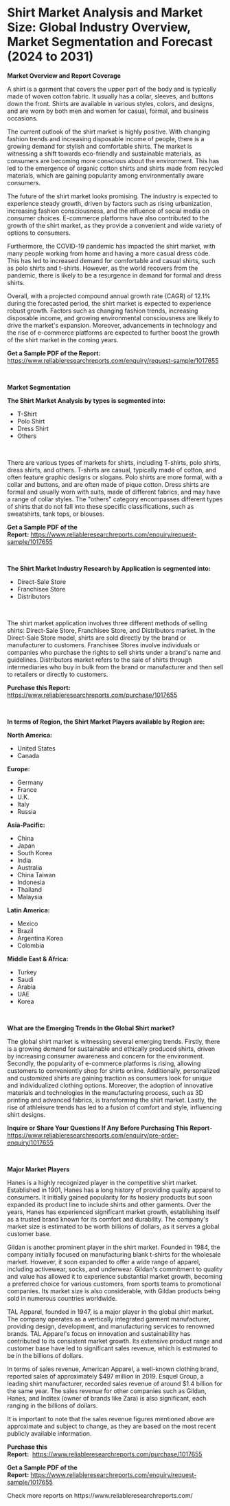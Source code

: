 <p><h1>Shirt Market Analysis and Market Size: Global Industry Overview, Market Segmentation and Forecast (2024 to 2031)</h1></p><p><strong>Market Overview and Report Coverage</strong></p>
<p><p>A shirt is a garment that covers the upper part of the body and is typically made of woven cotton fabric. It usually has a collar, sleeves, and buttons down the front. Shirts are available in various styles, colors, and designs, and are worn by both men and women for casual, formal, and business occasions.</p><p>The current outlook of the shirt market is highly positive. With changing fashion trends and increasing disposable income of people, there is a growing demand for stylish and comfortable shirts. The market is witnessing a shift towards eco-friendly and sustainable materials, as consumers are becoming more conscious about the environment. This has led to the emergence of organic cotton shirts and shirts made from recycled materials, which are gaining popularity among environmentally aware consumers.</p><p>The future of the shirt market looks promising. The industry is expected to experience steady growth, driven by factors such as rising urbanization, increasing fashion consciousness, and the influence of social media on consumer choices. E-commerce platforms have also contributed to the growth of the shirt market, as they provide a convenient and wide variety of options to consumers.</p><p>Furthermore, the COVID-19 pandemic has impacted the shirt market, with many people working from home and having a more casual dress code. This has led to increased demand for comfortable and casual shirts, such as polo shirts and t-shirts. However, as the world recovers from the pandemic, there is likely to be a resurgence in demand for formal and dress shirts.</p><p>Overall, with a projected compound annual growth rate (CAGR) of 12.1% during the forecasted period, the shirt market is expected to experience robust growth. Factors such as changing fashion trends, increasing disposable income, and growing environmental consciousness are likely to drive the market's expansion. Moreover, advancements in technology and the rise of e-commerce platforms are expected to further boost the growth of the shirt market in the coming years.</p></p>
<p><strong>Get a Sample PDF of the Report:</strong> <a href="https://www.reliableresearchreports.com/enquiry/request-sample/1017655">https://www.reliableresearchreports.com/enquiry/request-sample/1017655</a></p>
<p>&nbsp;</p>
<p><strong>Market Segmentation</strong></p>
<p><strong>The Shirt Market Analysis by types is segmented into:</strong></p>
<p><ul><li>T-Shirt</li><li>Polo Shirt</li><li>Dress Shirt</li><li>Others</li></ul></p>
<p>&nbsp;</p>
<p><p>There are various types of markets for shirts, including T-shirts, polo shirts, dress shirts, and others. T-shirts are casual, typically made of cotton, and often feature graphic designs or slogans. Polo shirts are more formal, with a collar and buttons, and are often made of pique cotton. Dress shirts are formal and usually worn with suits, made of different fabrics, and may have a range of collar styles. The "others" category encompasses different types of shirts that do not fall into these specific classifications, such as sweatshirts, tank tops, or blouses.</p></p>
<p><strong>Get a Sample PDF of the Report:</strong>&nbsp;<a href="https://www.reliableresearchreports.com/enquiry/request-sample/1017655">https://www.reliableresearchreports.com/enquiry/request-sample/1017655</a></p>
<p>&nbsp;</p>
<p><strong>The Shirt Market Industry Research by Application is segmented into:</strong></p>
<p><ul><li>Direct-Sale Store</li><li>Franchisee Store</li><li>Distributors</li></ul></p>
<p>&nbsp;</p>
<p><p>The shirt market application involves three different methods of selling shirts: Direct-Sale Store, Franchisee Store, and Distributors market. In the Direct-Sale Store model, shirts are sold directly by the brand or manufacturer to customers. Franchisee Stores involve individuals or companies who purchase the rights to sell shirts under a brand's name and guidelines. Distributors market refers to the sale of shirts through intermediaries who buy in bulk from the brand or manufacturer and then sell to retailers or directly to customers.</p></p>
<p><strong>Purchase this Report:</strong>&nbsp; <a href="https://www.reliableresearchreports.com/purchase/1017655">https://www.reliableresearchreports.com/purchase/1017655</a></p>
<p>&nbsp;</p>
<p><strong>In terms of Region, the Shirt Market Players available by Region are:</strong></p>
<p>
    <p> <strong> North America: </strong>
        <ul>
            <li>United States</li>
            <li>Canada</li>
        </ul>
        </p> 
    <p> <strong> Europe: </strong>
        <ul>
            <li>Germany</li>
            <li>France</li>
            <li>U.K.</li>
            <li>Italy</li>
            <li>Russia</li>
        </ul>
        </p> 
    <p> <strong> Asia-Pacific: </strong>
        <ul>
            <li>China</li>
            <li>Japan</li>
            <li>South Korea</li>
            <li>India</li>
            <li>Australia</li>
            <li>China Taiwan</li>
            <li>Indonesia</li>
            <li>Thailand</li>
            <li>Malaysia</li>
        </ul>
        </p> 
    <p> <strong> Latin America: </strong>
        <ul>
            <li>Mexico</li>
            <li>Brazil</li>
            <li>Argentina Korea</li>
            <li>Colombia</li>
        </ul>
        </p> 
    <p> <strong> Middle East & Africa: </strong>
        <ul>
            <li>Turkey</li>
            <li>Saudi</li>
            <li>Arabia</li>
            <li>UAE</li>
            <li>Korea</li>
        </ul>
    </p>
    </p>
<p>&nbsp;</p>
<p><strong>What are the Emerging Trends in the Global Shirt market?</strong></p>
<p><p>The global shirt market is witnessing several emerging trends. Firstly, there is a growing demand for sustainable and ethically produced shirts, driven by increasing consumer awareness and concern for the environment. Secondly, the popularity of e-commerce platforms is rising, allowing customers to conveniently shop for shirts online. Additionally, personalized and customized shirts are gaining traction as consumers look for unique and individualized clothing options. Moreover, the adoption of innovative materials and technologies in the manufacturing process, such as 3D printing and advanced fabrics, is transforming the shirt market. Lastly, the rise of athleisure trends has led to a fusion of comfort and style, influencing shirt designs.</p></p>
<p><strong>Inquire or Share Your Questions If Any Before Purchasing This Report</strong>- <a href="https://www.reliableresearchreports.com/enquiry/pre-order-enquiry/1017655">https://www.reliableresearchreports.com/enquiry/pre-order-enquiry/1017655</a></p>
<p>&nbsp;</p>
<p><strong>Major Market Players</strong></p>
<p><p>Hanes is a highly recognized player in the competitive shirt market. Established in 1901, Hanes has a long history of providing quality apparel to consumers. It initially gained popularity for its hosiery products but soon expanded its product line to include shirts and other garments. Over the years, Hanes has experienced significant market growth, establishing itself as a trusted brand known for its comfort and durability. The company's market size is estimated to be worth billions of dollars, as it serves a global customer base.</p><p>Gildan is another prominent player in the shirt market. Founded in 1984, the company initially focused on manufacturing blank t-shirts for the wholesale market. However, it soon expanded to offer a wide range of apparel, including activewear, socks, and underwear. Gildan's commitment to quality and value has allowed it to experience substantial market growth, becoming a preferred choice for various customers, from sports teams to promotional companies. Its market size is also considerable, with Gildan products being sold in numerous countries worldwide.</p><p>TAL Apparel, founded in 1947, is a major player in the global shirt market. The company operates as a vertically integrated garment manufacturer, providing design, development, and manufacturing services to renowned brands. TAL Apparel's focus on innovation and sustainability has contributed to its consistent market growth. Its extensive product range and customer base have led to significant sales revenue, which is estimated to be in the billions of dollars.</p><p>In terms of sales revenue, American Apparel, a well-known clothing brand, reported sales of approximately $497 million in 2019. Esquel Group, a leading shirt manufacturer, recorded sales revenue of around $1.4 billion for the same year. The sales revenue for other companies such as Gildan, Hanes, and Inditex (owner of brands like Zara) is also significant, each ranging in the billions of dollars.</p><p>It is important to note that the sales revenue figures mentioned above are approximate and subject to change, as they are based on the most recent publicly available information.</p></p>
<p><strong>Purchase this Report:</strong>&nbsp;&nbsp;<a href="https://www.reliableresearchreports.com/purchase/1017655">https://www.reliableresearchreports.com/purchase/1017655</a></p>
<p></p>
<p><strong>Get a Sample PDF of the Report:</strong>&nbsp;<a href="https://www.reliableresearchreports.com/enquiry/request-sample/1017655">https://www.reliableresearchreports.com/enquiry/request-sample/1017655</a></p>
<p>Check more reports on https://www.reliableresearchreports.com/</p>